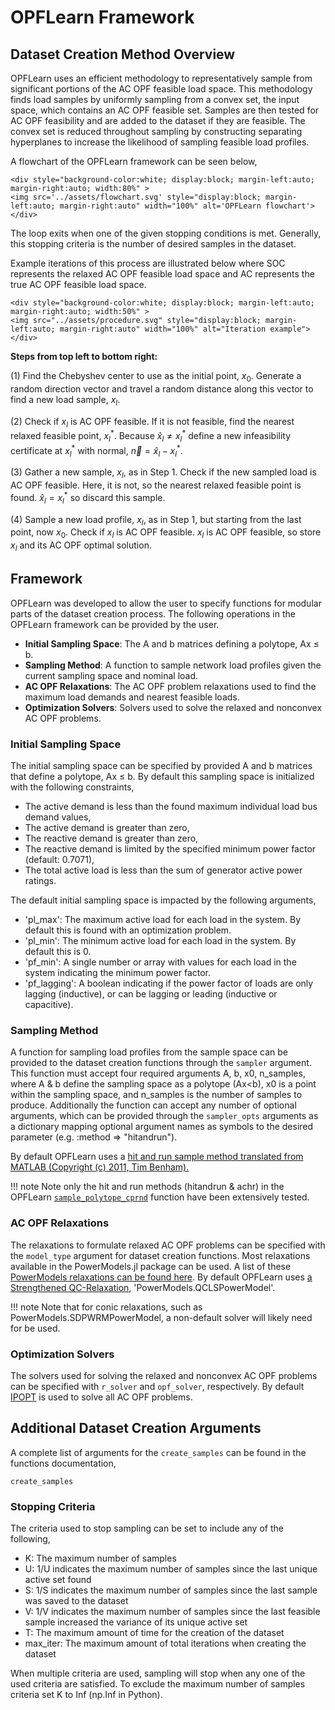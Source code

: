 # OPFLearn Framework

## Dataset Creation Method Overview

OPFLearn uses an efficient methodology to representatively sample from significant portions of the AC OPF feasible load space.
This methodology finds load samples by uniformly sampling from a convex set, the input space, which contains an AC OPF feasible set. 
Samples are then tested for AC OPF feasibility and are added to the dataset if they are feasible. 
The convex set is reduced throughout sampling by constructing separating hyperplanes to increase the likelihood of sampling feasible load profiles.

A flowchart of the OPFLearn framework can be seen below,

```@raw html
<div style="background-color:white; display:block; margin-left:auto; margin-right:auto; width:80%" >
<img src='../assets/flowchart.svg' style="display:block; margin-left:auto; margin-right:auto" width="100%" alt='OPFLearn flowchart'>
</div>
```


The loop exits when one of the given stopping conditions is met. 
Generally, this stopping criteria is the number of desired samples in the dataset.

Example iterations of this process are illustrated below where SOC represents the relaxed AC OPF feasible load space and AC represents the true AC OPF feasible load space. 

```@raw html
<div style="background-color:white; display:block; margin-left:auto; margin-right:auto; width:50%" >
<img src="../assets/procedure.svg" style="display:block; margin-left:auto; margin-right:auto" width="100%" alt="Iteration example">
</div>
```

**Steps from top left to bottom right:** 

(1) Find the Chebyshev center to use as the initial point, $x_0$. Generate a random direction vector and travel a random distance along this vector to find a new load sample, $x_l$. 

(2) Check if $x_l$ is AC OPF feasible. If it is not feasible, find the nearest relaxed feasible point, $x_l^*$. Because $\hat{x}_l \ne {x}_l^*$ define a new infeasibility certificate at $x_l^*$ with normal, $\vec{n} = \hat{x}_l - {x}_l^*$. 

(3) Gather a new sample, $x_l$, as in Step 1. Check if the new sampled load is AC OPF feasible. Here, it is not, so the nearest relaxed feasible point is found. $\hat{x}_l = x^*_l$ so discard this sample. 

(4) Sample a new load profile, $x_l$, as in Step 1, but starting from the last point, now $x_0$. Check if $x_l$ is AC OPF feasible. $x_l$ is AC OPF feasible, so store $x_l$ and its AC OPF optimal solution.

## Framework 

OPFLearn was developed to allow the user to specify functions for modular parts of the dataset creation process.
The following operations in the OPFLearn framework can be provided by the user. 
- **Initial Sampling Space**: The A and b matrices defining a polytope, Ax ≤ b.
- **Sampling Method**: A function to sample network load profiles given the current sampling space and nominal load.
- **AC OPF Relaxations**: The AC OPF problem relaxations used to find the maximum load demands and nearest feasible loads.
- **Optimization Solvers**: Solvers used to solve the relaxed and nonconvex AC OPF problems.

### Initial Sampling Space

The initial sampling space can be specified by provided A and b matrices that define a polytope, Ax ≤ b. 
By default this sampling space is initialized with the following constraints, 
- The active demand is less than the found maximum individual load bus demand values,
- The active demand is greater than zero,
- The reactive demand is greater than zero,
- The reactive demand is limited by the specified minimum power factor (default: 0.7071),
- The total active load is less than the sum of generator active power ratings.

The default initial sampling space is impacted by the following arguments,
- 'pl_max': The maximum active load for each load in the system. By default this is found with an optimization problem.
- 'pl_min': The minimum active load for each load in the system. By default this is 0.
- 'pf_min': A single number or array with values for each load in the system indicating the minimum power factor.
- 'pf_lagging': A boolean indicating if the power factor of loads are only lagging (inductive), or can be lagging or leading (inductive or capacitive).

### Sampling Method

A function for sampling load profiles from the sample space can be provided to the dataset creation functions through the `sampler` argument.
This function must accept four required arguments A, b, x0, n_samples, where A & b define the sampling space as a polytope (Ax<b), x0 is a point within the sampling space, and n_samples is the number of samples to produce.
Additionally the function can accept any number of optional arguments, which can be provided through the `sampler_opts` arguments as a dictionary mapping optional argument names as symbols to the desired parameter (e.g. :method => "hitandrun").

By default OPFLearn uses a [hit and run sample method translated from MATLAB (Copyright (c) 2011, Tim Benham).](https://www.mathworks.com/matlabcentral/fileexchange/34208-uniform-distribution-over-a-convex-polytope?s_tid=prof_contriblnk)

!!! note
	Note only the hit and run methods (hitandrun & achr) in the OPFLearn [`sample_polytope_cprnd`](@ref) function have been extensively tested.

### AC OPF Relaxations

The relaxations to formulate relaxed AC OPF problems can be specified with the `model_type` argument for dataset creation functions. 
Most relaxations available in the PowerModels.jl package can be used. A list of these [PowerModels relaxations can be found here](https://lanl-ansi.github.io/PowerModels.jl/stable/formulation-details/#Quadratic-Relaxations).
By default OPFLearn uses [a Strengthened QC-Relaxation](https://lanl-ansi.github.io/PowerModels.jl/stable/formulation-details/#PowerModels.QCLSPowerModel), 'PowerModels.QCLSPowerModel'.

!!! note
	Note that for conic relaxations, such as PowerModels.SDPWRMPowerModel, a non-default solver will likely need for be used.

### Optimization Solvers

The solvers used for solving the relaxed and nonconvex AC OPF problems can be specified with `r_solver` and `opf_solver`, respectively.
By default [IPOPT](https://github.com/jump-dev/Ipopt.jl) is used to solve all AC OPF problems.

## Additional Dataset Creation Arguments

A complete list of arguments for the `create_samples` can be found in the functions documentation,

```@docs
create_samples
```

### Stopping Criteria

The criteria used to stop sampling can be set to include any of the following, 
- K: The maximum number of samples
- U: 1/U indicates the maximum number of samples since the last unique active set found
- S: 1/S indicates the maximum number of samples since the last sample was saved to the dataset
- V: 1/V indicates the maximum number of samples since the last feasible sample increased the variance of its unique active set
- T: The maximum amount of time for the creation of the dataset
- max_iter: The maximum amount of total iterations when creating the dataset

When multiple criteria are used, sampling will stop when any one of the used criteria are satisfied.
To exclude the maximum number of samples criteria set K to Inf (np.Inf in Python).